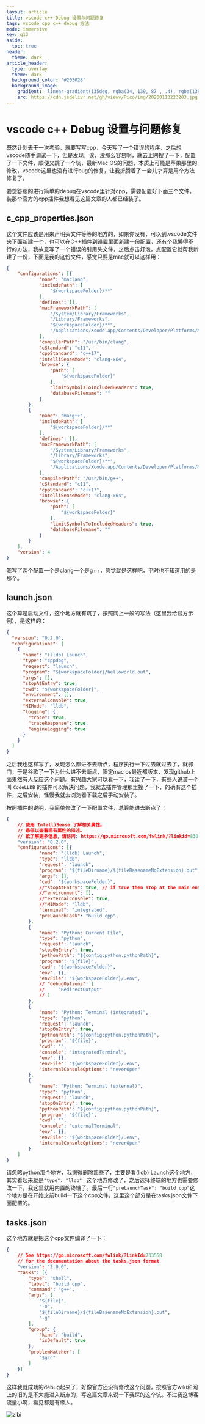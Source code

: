 ```yaml
---
layout: article
title: vscode c++ Debug 设置与问题修复
tags: vscode cpp c++ debug 方法
mode: immersive
key: q13
aside:
  toc: true
header:
  theme: dark
article_header:
  type: overlay
  theme: dark
  background_color: '#203028'
  background_image:
    gradient: 'linear-gradient(135deg, rgba(34, 139, 87 , .4), rgba(139, 34, 139, .4))'
    src: https://cdn.jsdelivr.net/gh/viewv/Pico/img/20200113223203.jpg
---
```


# vscode c++ Debug 设置与问题修复

既然计划去干一次考验，就要写写cpp，今天写了一个错误的程序，之后想vscode随手调试一下，但是发现，诶，没那么容易啊，就去上网搜了一下，配置了一下文件，顺便又跳了一个坑，最新Mac OS的问题，本质上可能是苹果那里的修改，vscode这里也没有进行bug的修复，让我折腾着了一会儿才算是用个方法修复了。

要想舒服的进行简单的debug在vscode里针对cpp，需要配置好下面三个文件，装那个官方的cpp插件我想看见这篇文章的人都已经装了。

## c_cpp_properties.json

这个文件应该是用来声明头文件等等的地方的，如果你没有，可以到.vscode文件夹下面新建一个，也可以在C++插件到设置里面新建一份配置，还有个我懒得不行的方法，我故意写了一个错误的引用头文件，之后点击灯泡，点配置它就帮我新建了一份，下面是我的这份文件，感觉只要是mac就可以这样用：

```json
{
    "configurations": [{
            "name": "maclang",
            "includePath": [
                "${workspaceFolder}/**"
            ],
            "defines": [],
            "macFrameworkPath": [
                "/System/Library/Frameworks",
                "/Library/Frameworks",
                "${workspaceFolder}/**",
                "/Applications/Xcode.app/Contents/Developer/Platforms/MacOSX.platform/Developer/SDKs/MacOSX.sdk/System/Library/Frameworks"
            ],
            "compilerPath": "/usr/bin/clang",
            "cStandard": "c11",
            "cppStandard": "c++17",
            "intelliSenseMode": "clang-x64",
            "browse": {
                "path": [
                    "${workspaceFolder}"
                ],
                "limitSymbolsToIncludedHeaders": true,
                "databaseFilename": ""
            }
        },
        {
            "name": "macg++",
            "includePath": [
                "${workspaceFolder}/**"
            ],
            "defines": [],
            "macFrameworkPath": [
                "/System/Library/Frameworks",
                "/Library/Frameworks",
                "${workspaceFolder}/**",
                "/Applications/Xcode.app/Contents/Developer/Platforms/MacOSX.platform/Developer/SDKs/MacOSX.sdk/System/Library/Frameworks"
            ],
            "compilerPath": "/usr/bin/g++",
            "cStandard": "c11",
            "cppStandard": "c++17",
            "intelliSenseMode": "clang-x64",
            "browse": {
                "path": [
                    "${workspaceFolder}"
                ],
                "limitSymbolsToIncludedHeaders": true,
                "databaseFilename": ""
            }
        }
    ],
    "version": 4
}
```

我写了两个配置一个是clang一个是g++，感觉就是这样吧，平时也不知道用的是那个。

## launch.json

这个算是启动文件，这个地方就有坑了，按照网上一般的写法（这里我给官方示例），是这样的：

```json
{
  "version": "0.2.0",
  "configurations": [
    {
      "name": "(lldb) Launch",
      "type": "cppdbg",
      "request": "launch",
      "program": "${workspaceFolder}/helloworld.out",
      "args": [],
      "stopAtEntry": true,
      "cwd": "${workspaceFolder}",
      "environment": [],
      "externalConsole": true,
      "MIMode": "lldb",
      "logging": {
        "trace": true,
        "traceResponse": true,
        "engineLogging": true
      }
    }
  ]
}
```

之后我也这样写了，发现怎么都进不去断点，程序执行一下过去就过去了，就邪门，于是谷歌了一下为什么进不去断点，限定mac os最近都版本，发现github上面果然有人反应这个[问题](https://github.com/microsoft/vscode-cpptools/issues/3829)。有兴趣大家可以看一下，我读了一下，有些人说装一个叫 `CodeLLDB` 的插件可以解决问题，我就去插件管理那里搜了一下，的确有这个插件，之后安装，怪慢我就去浏览器下载之后手动安装了。

按照插件的说明，我简单修改了一下配置文件，总算能进去断点了：

```json
{
    // 使用 IntelliSense 了解相关属性。 
    // 悬停以查看现有属性的描述。
    // 欲了解更多信息，请访问: https://go.microsoft.com/fwlink/?linkid=830387
    "version": "0.2.0",
    "configurations": [{
            "name": "(lldb) Launch",
            "type": "lldb",
            "request": "launch",
            "program": "${fileDirname}/${fileBasenameNoExtension}.out",
            "args": [],
            "cwd": "${workspaceFolder}",
            //"stopAtEntry": true, // if true then stop at the main entry (function)
            //"environment": [],
            //"externalConsole": true,
            //"MIMode": "lldb",
            "terminal": "integrated",
            "preLaunchTask": "build cpp",
        },
        {
            "name": "Python: Current File",
            "type": "python",
            "request": "launch",
            "stopOnEntry": true,
            "pythonPath": "${config:python.pythonPath}",
            "program": "${file}",
            "cwd": "${workspaceFolder}",
            "env": {},
            "envFile": "${workspaceFolder}/.env",
            // "debugOptions": [
            //     "RedirectOutput"
            // ]
        },
        {
            "name": "Python: Terminal (integrated)",
            "type": "python",
            "request": "launch",
            "stopOnEntry": true,
            "pythonPath": "${config:python.pythonPath}",
            "program": "${file}",
            "cwd": "",
            "console": "integratedTerminal",
            "env": {},
            "envFile": "${workspaceFolder}/.env",
            "internalConsoleOptions": "neverOpen"
        },
        {
            "name": "Python: Terminal (external)",
            "type": "python",
            "request": "launch",
            "stopOnEntry": true,
            "pythonPath": "${config:python.pythonPath}",
            "program": "${file}",
            "cwd": "",
            "console": "externalTerminal",
            "env": {},
            "envFile": "${workspaceFolder}/.env",
            "internalConsoleOptions": "neverOpen"
        }
    ]
}
```

请忽略python那个地方，我懒得删除那些了，主要是看(lldb) Launch这个地方，其实看起来就是`"type": "lldb"	` 这个地方修改了，之后选择终端的地方也需要修改一下，我这里就用内置的终端了。最后一行`"preLaunchTask": "build cpp"`这个地方是在开始之前build一下这个cpp文件，这里这个部分是在tasks.json文件下面配置的。

## tasks.json

这个地方就是把这个cpp文件编译了一下：

```json
{
    // See https://go.microsoft.com/fwlink/?LinkId=733558
    // for the documentation about the tasks.json format
    "version": "2.0.0",
    "tasks": [{
        "type": "shell",
        "label": "build cpp",
        "command": "g++",
        "args": [
            "${file}",
            "-o",
            "${fileDirname}/${fileBasenameNoExtension}.out",
            "-g"
        ],
        "group": {
            "kind": "build",
            "isDefault": true
        },
        "problemMatcher": [
            "$gcc"
        ]
    }]
}
```

这样我就成功的debug起来了，好像官方还没有修改这个问题，按照官方wiki和网上的旧的是不大能进入断点的，写这篇文章来说一下我踩的这个坑。不过我这博客流量小啊，看见都是有缘人。

![zibi](https://i.loli.net/2020/01/13/Lo4GhKQUDE7Nfzd.png)

